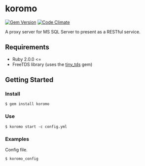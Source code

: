 # koromo

[![Gem Version](https://badge.fury.io/rb/koromo.svg)](https://badge.fury.io/rb/koromo) [![Code Climate](https://codeclimate.com/github/kenjij/koromo/badges/gpa.svg)](https://codeclimate.com/github/kenjij/koromo)

A proxy server for MS SQL Server to present as a RESTful service.

## Requirements

- Ruby 2.0.0 <=
- FreeTDS library (uses the [tiny_tds](https://rubygems.org/gems/tiny_tds/) gem)

## Getting Started

### Install

```
$ gem install koromo
```

### Use

```
$ koromo start -c config.yml
```

### Examples

Config file.

```
$ koromo_config
```

